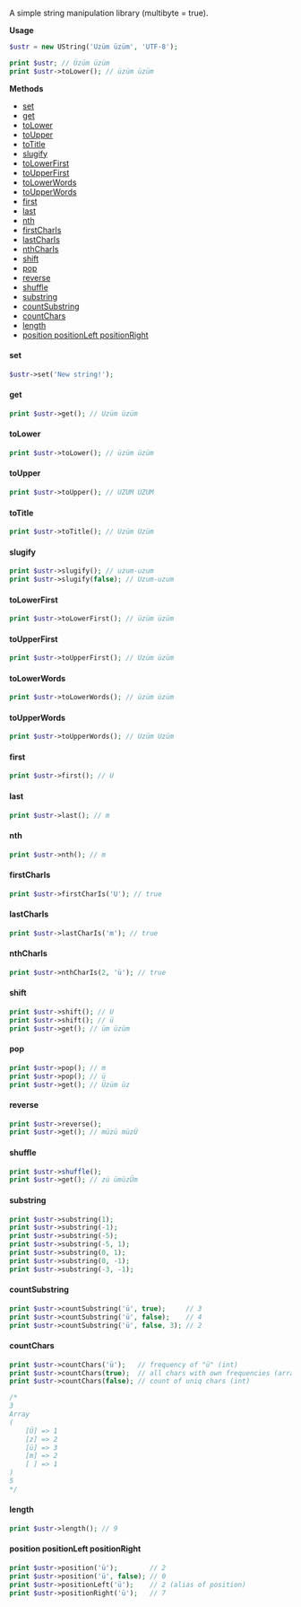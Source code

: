 A simple string manipulation library (multibyte = true).

**Usage**

```php
$ustr = new UString('Üzüm üzüm', 'UTF-8');

print $ustr; // Üzüm üzüm
print $ustr->toLower(); // üzüm üzüm
```

**Methods**

* [set](#set)
* [get](#get)
* [toLower](#tolower)
* [toUpper](#toupper)
* [toTitle](#totitle)
* [slugify](#slugify)
* [toLowerFirst](#tolowerfirst)
* [toUpperFirst](#toupperfirst)
* [toLowerWords](#tolowerwords)
* [toUpperWords](#toupperwords)
* [first](#first)
* [last](#last)
* [nth](#nth)
* [firstCharIs](#firstcharis)
* [lastCharIs](#lastcharis)
* [nthCharIs](#nthcharis)
* [shift](#shift)
* [pop](#pop)
* [reverse](#reverse)
* [shuffle](#shuffle)
* [substring](#substring)
* [countSubstring](#countsubstring)
* [countChars](#countchars)
* [length](#length)
* [position positionLeft positionRight](#position)


#### set
```php
$ustr->set('New string!');
```

#### get
```php
print $ustr->get(); // Üzüm üzüm
```

#### toLower
```php
print $ustr->toLower(); // üzüm üzüm
```

#### toUpper
```php
print $ustr->toUpper(); // ÜZÜM ÜZÜM
```

#### toTitle
```php
print $ustr->toTitle(); // Üzüm Üzüm
```

#### slugify
```php
print $ustr->slugify(); // uzum-uzum
print $ustr->slugify(false); // Uzum-uzum
```

#### toLowerFirst
```php
print $ustr->toLowerFirst(); // üzüm üzüm
```

#### toUpperFirst
```php
print $ustr->toUpperFirst(); // Üzüm üzüm
```

#### toLowerWords
```php
print $ustr->toLowerWords(); // üzüm üzüm
```

#### toUpperWords
```php
print $ustr->toUpperWords(); // Üzüm Üzüm
```

#### first
```php
print $ustr->first(); // Ü
```

#### last
```php
print $ustr->last(); // m
```

#### nth
```php
print $ustr->nth(); // m
```

#### firstCharIs
```php
print $ustr->firstCharIs('Ü'); // true
```

#### lastCharIs
```php
print $ustr->lastCharIs('m'); // true
```

#### nthCharIs
```php
print $ustr->nthCharIs(2, 'ü'); // true
```

#### shift
```php
print $ustr->shift(); // Ü
print $ustr->shift(); // ü
print $ustr->get(); // üm üzüm
```

#### pop
```php
print $ustr->pop(); // m
print $ustr->pop(); // ü
print $ustr->get(); // Üzüm üz
```

#### reverse
```php
print $ustr->reverse();
print $ustr->get(); // müzü müzÜ
```

#### shuffle
```php
print $ustr->shuffle();
print $ustr->get(); // zü ümüzÜm
```

#### substring
```php
print $ustr->substring(1);
print $ustr->substring(-1);
print $ustr->substring(-5);
print $ustr->substring(-5, 1);
print $ustr->substring(0, 1);
print $ustr->substring(0, -1);
print $ustr->substring(-3, -1);
```

#### countSubstring
```php
print $ustr->countSubstring('ü', true);     // 3
print $ustr->countSubstring('ü', false);    // 4
print $ustr->countSubstring('ü', false, 3); // 2
```

#### countChars
```php
print $ustr->countChars('ü');   // frequency of "ü" (int)
print $ustr->countChars(true);  // all chars with own frequencies (array)
print $ustr->countChars(false); // count of uniq chars (int)

/*
3
Array
(
    [Ü] => 1
    [z] => 2
    [ü] => 3
    [m] => 2
    [ ] => 1
)
5
*/
```

#### length
```php
print $ustr->length(); // 9
```

#### position positionLeft positionRight
```php
print $ustr->position('ü');        // 2
print $ustr->position('ü', false); // 0
print $ustr->positionLeft('ü');    // 2 (alias of position)
print $ustr->positionRight('ü');   // 7
```








